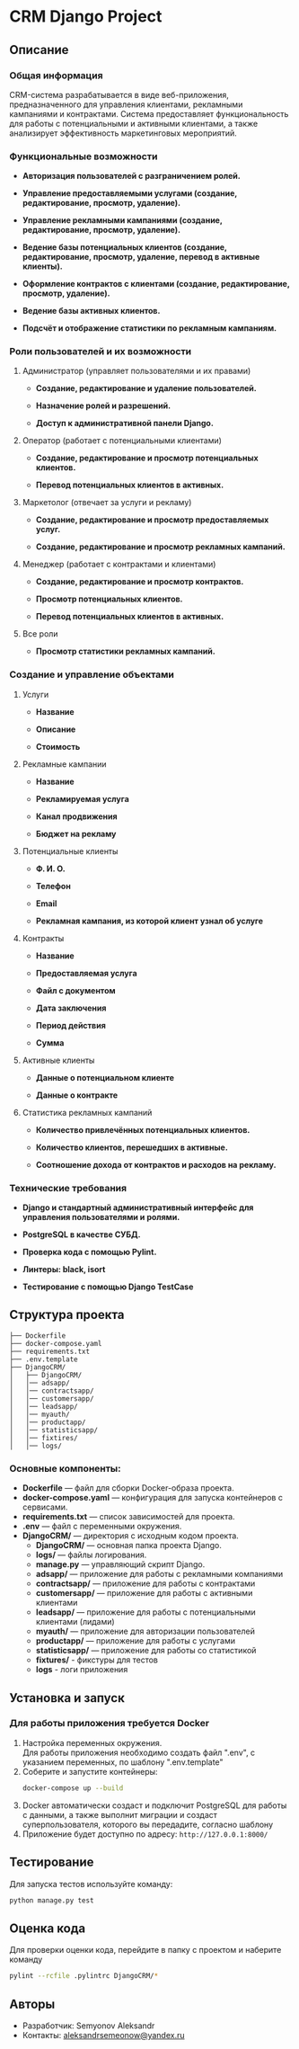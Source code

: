 # CRM Django Project

## Описание
### Общая информация
CRM-система разрабатывается в виде веб-приложения, предназначенного для управления клиентами, рекламными кампаниями и контрактами.
Система предоставляет функциональность для работы с потенциальными и активными клиентами, а также анализирует эффективность маркетинговых мероприятий.

### Функциональные возможности

- **Авторизация пользователей с разграничением ролей.**

- **Управление предоставляемыми услугами (создание, редактирование, просмотр, удаление).**

- **Управление рекламными кампаниями (создание, редактирование, просмотр, удаление).**

- **Ведение базы потенциальных клиентов (создание, редактирование, просмотр, удаление, перевод в активные клиенты).**

- **Оформление контрактов с клиентами (создание, редактирование, просмотр, удаление).**

- **Ведение базы активных клиентов.**

- **Подсчёт и отображение статистики по рекламным кампаниям.**

### Роли пользователей и их возможности

1) Администратор (управляет пользователями и их правами)

   - **Создание, редактирование и удаление пользователей.**

   - **Назначение ролей и разрешений.**

   - **Доступ к административной панели Django.**

2) Оператор (работает с потенциальными клиентами)

   - **Создание, редактирование и просмотр потенциальных клиентов.**

   - **Перевод потенциальных клиентов в активных.**

3) Маркетолог (отвечает за услуги и рекламу)

    - **Создание, редактирование и просмотр предоставляемых услуг.**

    - **Создание, редактирование и просмотр рекламных кампаний.**

4) Менеджер (работает с контрактами и клиентами)

    - **Создание, редактирование и просмотр контрактов.**

    - **Просмотр потенциальных клиентов.**

    - **Перевод потенциальных клиентов в активных.**

5) Все роли

    - **Просмотр статистики рекламных кампаний.**

### Создание и управление объектами

1) Услуги

    - **Название**

    - **Описание**

    - **Стоимость**

2) Рекламные кампании

    - **Название**

    - **Рекламируемая услуга**

    - **Канал продвижения**

    - **Бюджет на рекламу**

3) Потенциальные клиенты

    - **Ф. И. О.**

    - **Телефон**

    - **Email**

    - **Рекламная кампания, из которой клиент узнал об услуге**

4) Контракты

    - **Название**

    - **Предоставляемая услуга**

    - **Файл с документом**

    - **Дата заключения**

    - **Период действия**

    - **Сумма**

5) Активные клиенты

    - **Данные о потенциальном клиенте**

    - **Данные о контракте**

6) Статистика рекламных кампаний

    - **Количество привлечённых потенциальных клиентов.**

    - **Количество клиентов, перешедших в активные.**

    - **Соотношение дохода от контрактов и расходов на рекламу.**

### Технические требования

  - **Django и стандартный административный интерфейс для управления пользователями и ролями.**

  - **PostgreSQL в качестве СУБД.**

  - **Проверка кода с помощью Pylint.**

  - **Линтеры: black, isort**

  - **Тестирование с помощью Django TestCase**


## Структура проекта
```
├── Dockerfile
├── docker-compose.yaml
├── requirements.txt
├── .env.template
├── DjangoCRM/
│   ├── DjangoCRM/
│   │── adsapp/
│   │── contractsapp/
│   │── customersapp/
│   │── leadsapp/
│   │── myauth/
│   │── productapp/
│   │── statisticsapp/
│   │── fixtires/
│   │── logs/
```

### Основные компоненты:
- **Dockerfile** — файл для сборки Docker-образа проекта.
- **docker-compose.yaml** — конфигурация для запуска контейнеров с сервисами.
- **requirements.txt** — список зависимостей для проекта.
- **.env** — файл с переменными окружения.
- **DjangoCRM/** — директория с исходным кодом проекта.
  - **DjangoCRM/** — основная папка проекта Django.
  - **logs/** — файлы логирования.
  - **manage.py** — управляющий скрипт Django.
  - **adsapp/** — приложение для работы с рекламными компаниями
  - **contractsapp/** — приложение для работы с контрактами
  - **customersapp/** — приложение для работы с активными клиентами
  - **leadsapp/** — приложение для работы с потенциальными клиентами (лидами)
  - **myauth/** — приложение для авторизации пользователей
  - **productapp/** — приложение для работы с услугами
  - **statisticsapp/** — приложение для работы со статистикой
  - **fixtures/** - фикстуры для тестов
  - **logs** - логи приложения

## Установка и запуск
### Для работы приложения требуется Docker
1. Настройка переменных окружения.  
Для работы приложения необходимо создать файл ".env", с указанием переменных, по шаблону ".env.template"
2. Соберите и запустите контейнеры:
   ```sh
   docker-compose up --build
   ```
3. Docker автоматически создаст и подключит PostgreSQL для работы с данными,
а также выполнит миграции и создаст суперпользователя, которого вы передадите, согласно шаблону
4. Приложение будет доступно по адресу: `http://127.0.0.1:8000/`

## Тестирование
Для запуска тестов используйте команду:
```sh
python manage.py test
```

## Оценка кода
Для проверки оценки кода, перейдите в папку с проектом и наберите команду
```sh
pylint --rcfile .pylintrc DjangoCRM/*
```

## Авторы
- Разработчик: Semyonov Aleksandr
- Контакты: aleksandrsemeonow@yandex.ru

